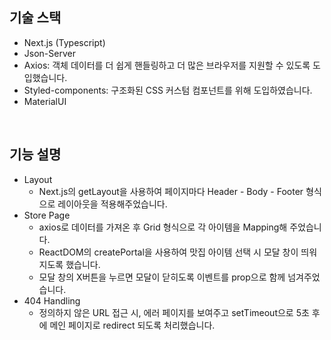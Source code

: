 ## 기술 스택

- Next.js (Typescript)
- Json-Server
- Axios: 객체 데이터를 더 쉽게 핸들링하고 더 많은 브라우저를 지원할 수 있도록 도입했습니다.
- Styled-components: 구조화된 CSS 커스텀 컴포넌트를 위해 도입하였습니다.
- MaterialUI

<br />

## 기능 설명

- Layout
  - Next.js의 getLayout을 사용하여 페이지마다 Header - Body - Footer 형식으로 레이아웃을 적용해주었습니다.
- Store Page
  - axios로 데이터를 가져온 후 Grid 형식으로 각 아이템을 Mapping해 주었습니다.
  - ReactDOM의 createPortal을 사용하여 맛집 아이템 선택 시 모달 창이 띄워지도록 했습니다.
  - 모달 창의 X버튼을 누르면 모달이 닫히도록 이벤트를 prop으로 함께 넘겨주었습니다.
- 404 Handling
  - 정의하지 않은 URL 접근 시, 에러 페이지를 보여주고 setTimeout으로 5초 후에 메인 페이지로 redirect 되도록 처리했습니다.
